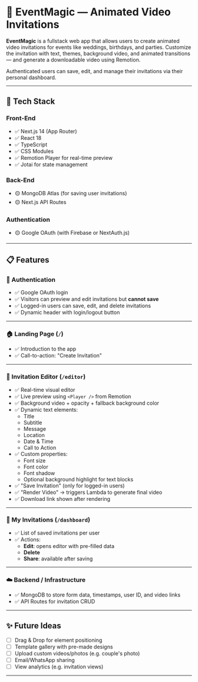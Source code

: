 # 🎉 EventMagic — Animated Video Invitations

**EventMagic** is a fullstack web app that allows users to create animated video invitations for events like weddings, birthdays, and parties. Customize the invitation with text, themes, background video, and animated transitions — and generate a downloadable video using Remotion.

Authenticated users can save, edit, and manage their invitations via their personal dashboard.

---

## 🚀 Tech Stack

### Front-End

- ✅ Next.js 14 (App Router)
- ✅ React 18
- ✅ TypeScript
- ✅ CSS Modules
- ✅ Remotion Player for real-time preview
- ✅ Jotai for state management

### Back-End

- 🟡 MongoDB Atlas (for saving user invitations)
- 🟡 Next.js API Routes

### Authentication

- 🟡 Google OAuth (with Firebase or NextAuth.js)

---

## 📋 Features

### 🔐 Authentication

- ✅ Google OAuth login
- ✅ Visitors can preview and edit invitations but **cannot save**
- ✅ Logged-in users can save, edit, and delete invitations
- ✅ Dynamic header with login/logout button

---

### 🏠 Landing Page (`/`)

- ✅ Introduction to the app
- ✅ Call-to-action: "Create Invitation"

---

### 🎨 Invitation Editor (`/editor`)

- ✅ Real-time visual editor
- ✅ Live preview using `<Player />` from Remotion
- ✅ Background video + opacity + fallback background color
- ✅ Dynamic text elements:
  - Title
  - Subtitle
  - Message
  - Location
  - Date & Time
  - Call to Action
- ✅ Custom properties:
  - Font size
  - Font color
  - Font shadow
  - Optional background highlight for text blocks
- ✅ "Save Invitation" (only for logged-in users)
- ✅ "Render Video" → triggers Lambda to generate final video
- ✅ Download link shown after rendering

---

### 📂 My Invitations (`/dashboard`)

- ✅ List of saved invitations per user
- ✅ Actions:
  - **Edit**: opens editor with pre-filled data
  - **Delete**
  - **Share**: available after saving

---

### ☁️ Backend / Infrastructure

- ✅ MongoDB to store form data, timestamps, user ID, and video links
- ✅ API Routes for invitation CRUD

---

## ✨ Future Ideas

- [ ] Drag & Drop for element positioning
- [ ] Template gallery with pre-made designs
- [ ] Upload custom videos/photos (e.g. couple's photo)
- [ ] Email/WhatsApp sharing
- [ ] View analytics (e.g. invitation views)

---
